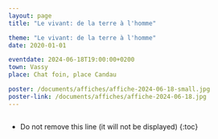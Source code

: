 ```yaml
---
layout: page
title: "Le vivant: de la terre à l'homme"

theme: "Le vivant: de la terre à l'homme"
date: 2020-01-01

eventdate: 2024-06-18T19:00:00+0200
town: Vassy
place: Chat foin, place Candau

poster: /documents/affiches/affiche-2024-06-18-small.jpg
poster-link: /documents/affiches/affiche-2024-06-18.jpg
---
```


<a href="{{page.poster-link}}">
    <img data-src="{{page.poster}}" class="lazyload" alt=""/>
</a>

* Do not remove this line (it will not be displayed)
{:toc}


